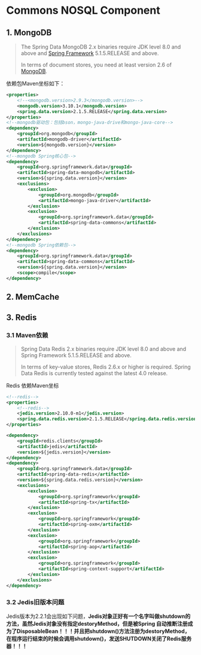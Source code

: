# Commons NOSQL Component
## 1. MongoDB

> The Spring Data MongoDB 2.x binaries require JDK level 8.0 and above and [Spring Framework](https://spring.io/docs) 5.1.5.RELEASE and above.
>
> In terms of document stores, you need at least version 2.6 of [MongoDB](https://www.mongodb.org/).

依赖包Maven坐标如下：

```xml
<properties>
    <!--<mongodb.version>2.9.3</mongodb.version>-->
    <mongodb.version>3.10.1</mongodb.version>
    <spring.data.version>2.1.5.RELEASE</spring.data.version>
</properties>
<!--mongodb驱动包：包括bson，mongo-java-drive和mongo-java-core-->
<dependency>
    <groupId>org.mongodb</groupId>
    <artifactId>mongodb-driver</artifactId>
    <version>${mongodb.version}</version>
</dependency>
<!--mongodb Spring核心包-->
<dependency>
    <groupId>org.springframework.data</groupId>
    <artifactId>spring-data-mongodb</artifactId>
    <version>${spring.data.version}</version>
    <exclusions>
        <exclusion>
            <groupId>org.mongodb</groupId>
            <artifactId>mongo-java-driver</artifactId>
        </exclusion>
        <exclusion>
            <groupId>org.springframework.data</groupId>
            <artifactId>spring-data-commons</artifactId>
        </exclusion>
    </exclusions>
</dependency>
<!--mongodb Spring依赖包-->
<dependency>
    <groupId>org.springframework.data</groupId>
    <artifactId>spring-data-commons</artifactId>
    <version>${spring.data.version}</version>
    <scope>compile</scope>
</dependency>
```
## 2. MemCache

## 3. Redis

### 3.1 Maven依赖

> Spring Data Redis 2.x binaries require JDK level 8.0 and above and Spring Framework 5.1.5.RELEASE and above.
> 
> In terms of key-value stores, Redis 2.6.x or higher is required. Spring Data Redis is currently tested against the latest 4.0 release.

Redis 依赖Maven坐标

```xml
<!--redis-->
<properties>
    <!--redis-->
    <jedis.version>2.10.0-m1</jedis.version>
    <spring.data.redis.version>2.1.5.RELEASE</spring.data.redis.version>
</properties>

<dependency>
    <groupId>redis.clients</groupId>
    <artifactId>jedis</artifactId>
    <version>${jedis.version}</version>
</dependency>
<dependency>
    <groupId>org.springframework.data</groupId>
    <artifactId>spring-data-redis</artifactId>
    <version>${spring.data.redis.version}</version>
    <exclusions>
        <exclusion>
            <groupId>org.springframework</groupId>
            <artifactId>spring-tx</artifactId>
        </exclusion>
        <exclusion>
            <groupId>org.springframework</groupId>
            <artifactId>spring-oxm</artifactId>
        </exclusion>
        <exclusion>
            <groupId>org.springframework</groupId>
            <artifactId>spring-aop</artifactId>
        </exclusion>
        <exclusion>
            <groupId>org.springframework</groupId>
            <artifactId>spring-context-support</artifactId>
        </exclusion>
    </exclusions>
</dependency>
```

### 3.2 Jedis旧版本问题

Jedis版本为2.2.1会出现如下问题，**Jedis对象正好有一个名字叫做shutdown的方法，虽然Jedis对象没有指定destoryMethod，但是被Spring 自动推断注册成为了DisposableBean！！！并且把shutdown()方法注册为destoryMethod，在程序运行结束的时候会调用shutdown()，发送SHUTDOWN关闭了Redis服务器！！！**